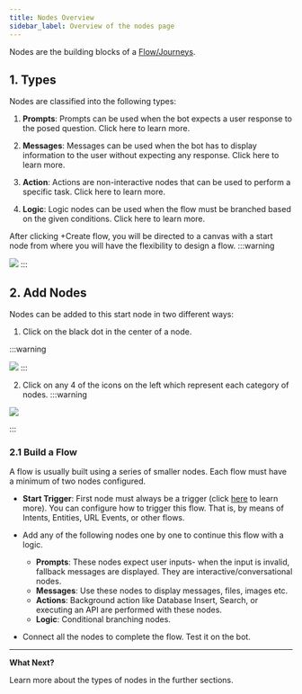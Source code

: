 ```yaml
---
title: Nodes Overview
sidebar_label: Overview of the nodes page
---
```


Nodes are the building blocks of a [Flow/Journeys](https://docs.yellow.ai/docs/platform_concepts/studio/journeys).  

## 1. Types 

Nodes are classified into the following types: 
1. **Prompts**: Prompts can be used when the bot expects a user response to the posed question. Click here to learn more. 
 
2. **Messages**: Messages can be used when the bot has to display information to the user without expecting any response. Click here to learn more. 

3. **Action**: Actions are non-interactive nodes that can be used to perform a specific task. Click here to learn more. 

4. **Logic**: Logic nodes can be used when the flow must be branched based on the given conditions. Click here to learn more. 

After clicking +Create flow, you will be directed to a canvas with a start node from where you will have the flexibility to design a flow.
:::warning


![](https://i.imgur.com/uKrEbNH.jpg)
:::

## 2. Add Nodes

Nodes can be added to this start node in two different ways:

1. Click on the black dot in the center of a node.

:::warning

![](https://i.imgur.com/04ar7yF.jpg)
:::

2. Click on any 4 of the icons on the left which represent each category of nodes.
:::warning

![](https://i.imgur.com/vFdHzKo.png)

:::
### 2.1 Build a Flow 

A flow is usually built using a series of smaller nodes. Each flow must have a minimum of two nodes configured.

* **Start Trigger**: First node must always be a trigger (click [here](https://docs.yellow.ai/docs/platform_concepts/studio/journeys) to learn more). You can configure how to trigger this flow. That is, by means of Intents, Entities, URL Events, or other flows.
* Add any of the following nodes one by one to continue this flow with a logic. 
    * **Prompts**: These nodes expect user inputs- when the input is invalid, fallback messages are displayed. They are interactive/conversational nodes.
    * **Messages**: Use these nodes to display messages, files, images etc. 
    * **Actions**: Background action like Database Insert, Search, or executing an API are performed with these nodes.
    * **Logic**: Conditional branching nodes.

* Connect all the nodes to complete the flow. Test it on the bot. 

-----

**What Next?**

Learn more about the types of nodes in the further sections.